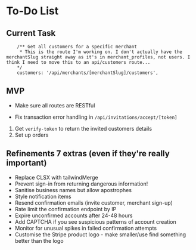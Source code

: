 # To-Do List

## Current Task

    	/** Get all customers for a specific merchant
    	 * This is the route I'm working on. I don't actually have the merchantSlug straight away as it's in merchant_profiles, not users. I think I need to move this to an api/customers route...
    	*/
    	customers: '/api/merchants/[merchantSlug]/customers',

## MVP

-  Make sure all routes are RESTful

-  Fix transaction error handling in `/api/invitations/accept/[token]`

1. Get `verify-token` to return the invited customers details
2. Set up orders

## Refinements 7 extras (even if they're really important)

-  Replace CLSX with tailwindMerge
-  Prevent sign-in from returning dangerous information!
-  Sanitise business names but allow apostrophes
-  Style notification items
-  Resend confirmation emails (invite customer, merchant sign-up)
-  Rate limit the confirmation endpoint by IP
-  Expire unconfirmed accounts after 24-48 hours
-  Add CAPTCHA if you see suspicious patterns of account creation
-  Monitor for unusual spikes in failed confirmation attempts
-  Customise the Stripe product logo - make smaller/use find something better than the logo
